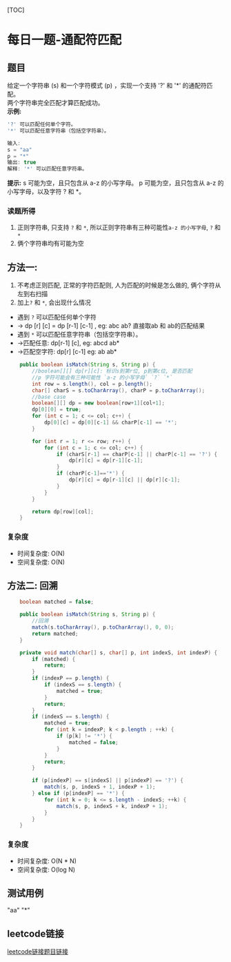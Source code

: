 [TOC]

# 每日一题-通配符匹配

## 题目
给定一个字符串 (s) 和一个字符模式 (p) ，实现一个支持 '?' 和 '*' 的通配符匹配。  
两个字符串完全匹配才算匹配成功。  
**示例:**  
```java
'?' 可以匹配任何单个字符。
'*' 可以匹配任意字符串（包括空字符串）。

输入:
s = "aa"
p = "*"
输出: true
解释: '*' 可以匹配任意字符串。
```

**提示:**
s 可能为空，且只包含从 a-z 的小写字母。
p 可能为空，且只包含从 a-z 的小写字母，以及字符 ? 和 *。

### 读题所得
1. 正则字符串, 只支持 `?` 和 `*`, 所以正则字符串有三种可能性`a-z 的小写字母`, `?` 和 `*`
2. 俩个字符串均有可能为空

## 方法一:
1. 不考虑正则匹配, 正常的字符匹配则, 人为匹配的时候是怎么做的, 俩个字符从左到右扫描
2. 加上`?` 和 `*`, 会出现什么情况
  * 遇到 `?` 可以匹配任何单个字符
  * -> dp [r] [c] = dp [r-1] [c-1] , eg: abc ab?  直接取ab 和 ab的匹配结果
  * 遇到 `*` 可以匹配任意字符串（包括空字符串）。
  * ->匹配任意:  dp[r-1] [c],  eg: abcd ab*
  * ->匹配空字符:  dp[r] [c-1]  eg: ab ab*
```java
    public boolean isMatch(String s, String p) {
        //boolean[][] dp[r][c]: 标识s到第r位, p到第c位, 是否匹配
        //p 字符可能会有三种可能性 `a-z 的小写字母` `?` `*`
        int row = s.length(), col = p.length();
        char[] charS = s.toCharArray(), charP = p.toCharArray();
        //base case
        boolean[][] dp = new boolean[row+1][col+1];
        dp[0][0] = true;
        for (int c = 1; c <= col; c++) {
            dp[0][c] = dp[0][c-1] && charP[c-1] == '*';
        }

        for (int r = 1; r <= row; r++) {
            for (int c = 1; c <= col; c++) {
                if (charS[r-1] == charP[c-1] || charP[c-1] == '?') {
                    dp[r][c] = dp[r-1][c-1];
                }
                if (charP[c-1]=='*') {
                    dp[r][c] = dp[r-1][c] || dp[r][c-1];
                }
            }
        }

        return dp[row][col];
    }
```
### 复杂度
* 时间复杂度: O(N)
* 空间复杂度: O(N)

## 方法二: 回溯
```java
    boolean matched = false;

    public boolean isMatch(String s, String p) {
        //回溯
        match(s.toCharArray(), p.toCharArray(), 0, 0);
        return matched;
    }

    private void match(char[] s, char[] p, int indexS, int indexP) {
        if (matched) {
            return;
        }
        if (indexP == p.length) {
            if (indexS == s.length) {
                matched = true;
            }
            return;
        }
        if (indexS == s.length) {
            matched = true;
            for (int k = indexP; k < p.length ; ++k) {
                if (p[k] != '*') {
                    matched = false;
                }
            }
            return;
        }

        if (p[indexP] == s[indexS] || p[indexP] == '?') {
            match(s, p, indexS + 1, indexP + 1);
        } else if (p[indexP] == '*') {
            for (int k = 0; k <= s.length - indexS; ++k) {
                match(s, p, indexS + k, indexP + 1);
            }
        }
    }
```
### 复杂度
* 时间复杂度: O(N * N)
* 空间复杂度: O(log N)

## 测试用例
"aa" "*"  

## leetcode链接
[leetcode链接题目链接](https://leetcode-cn.com/problems/wildcard-matching/)  